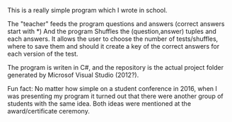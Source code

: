 This is a really simple program which I wrote in school.

The "teacher" feeds the program questions and answers (correct answers start with \*)
And the program Shuffles the (question,answer) tuples and each answers.
It allows the user to choose the number of tests/shuffles, where to save them
and should it create a key of the correct answers for each version of the test.

The program is writen in C#, and the repository is the actual project folder
generated by Microsof Visual Studio (2012?).

Fun fact:
No matter how simple on a student conference in 2016, when I was presenting my program
it turned out that there were another group of students with the same idea.
Both ideas were mentioned at the award/certificate ceremony.
